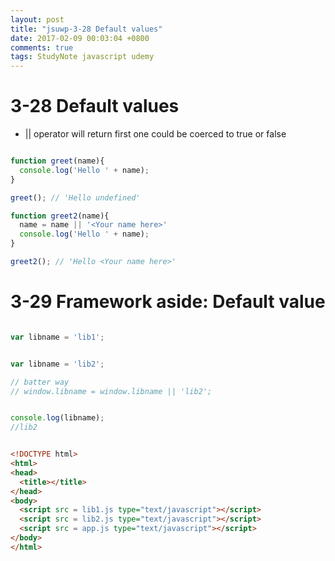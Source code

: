 ```yaml
---
layout: post
title: "jsuwp-3-28 Default values"
date: 2017-02-09 00:03:04 +0800
comments: true
tags: StudyNote javascript udemy
---
```


<!--more-->

# 3-28 Default values


- \|\| operator will return first one could be coerced to true or false


``` javascript js default value 小技巧

function greet(name){
  console.log('Hello ' + name);
}

greet(); // 'Hello undefined'

function greet2(name){
  name = name || '<Your name here>'
  console.log('Hello ' + name);
}

greet2(); // 'Hello <Your name here>'

```

# 3-29 Framework aside: Default value

``` javascript lib1.js

var libname = 'lib1';

```

``` javascript lib2.js

var libname = 'lib2';

// batter way
// window.libname = window.libname || 'lib2';

```

``` javascript app.js

console.log(libname);
//lib2

```

``` html index.html

<!DOCTYPE html>
<html>
<head>
  <title></title>
</head>
<body>
  <script src = lib1.js type="text/javascript"></script>
  <script src = lib2.js type="text/javascript"></script>
  <script src = app.js type="text/javascript"></script>
</body>
</html>

```